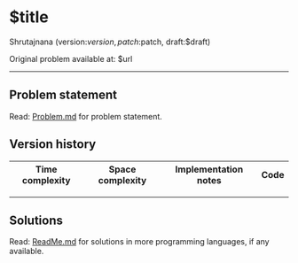 [//]: # ( ------------------------------------------------------------------ {c)
[//]: # ( COPYRIGHT 2022 Dwij Bavisi <dwijbavisi@gmail.com>                  {c)
[//]: # ( Licensed under:                                                    {c)
[//]: # (     Taciturn Coder's `License to Hack` License                     {c)
[//]: # (     TC's L2H 1.0                                                   {c)
[//]: # ( A copy of the License may be obtained from:                        {c)
[//]: # (     https://TaciturnCoder.github.io/TCsL2H/legalcode/1.0           {c)
[//]: # ( See the License for the permissions and limitations.               {c)
[//]: # ( ------------------------------------------------------------------ {c)

# $title
Shrutajnana (version:$version, patch:$patch, draft:$draft)

Original problem available at: $url

---
## Problem statement
Read: [Problem.md](../Problem.md) for problem statement.

## Version history
| Time complexity | Space complexity | Implementation notes | Code |
| --- | --- | --- | --- |

---
## Solutions
Read: [ReadMe.md](../ReadMe.md) for solutions in more programming languages, if any available.
